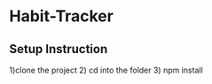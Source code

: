 # Habit-Tracker

## Setup Instruction
1)clone the project 
2) cd into the folder 
3) npm install

## 
